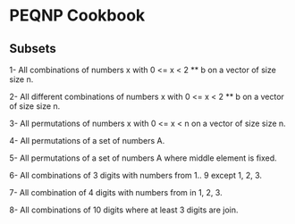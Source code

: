 # PEQNP Cookbook

## Subsets
1- All combinations of numbers x with 0 <= x < 2 ** b on a vector of size size n.

2- All different combinations of numbers x with 0 <= x < 2 ** b on a vector of size size n.

3- All permutations of numbers x with 0 <= x < n on a vector of size size n.

4- All permutations of a set of numbers A.

5- All permutations of a set of numbers A where middle element is fixed.

6- All combinations of 3 digits with numbers from 1.. 9 except 1, 2, 3.

7- All combination of 4 digits with numbers from in 1, 2, 3.

8- All combinations of 10 digits where at least 3 digits are join.

